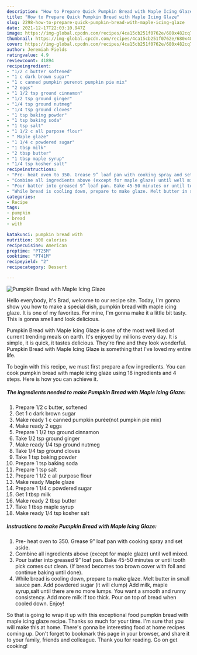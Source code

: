 ```yaml
---
description: "How to Prepare Quick Pumpkin Bread with Maple Icing Glaze"
title: "How to Prepare Quick Pumpkin Bread with Maple Icing Glaze"
slug: 2298-how-to-prepare-quick-pumpkin-bread-with-maple-icing-glaze
date: 2021-12-17T22:03:10.947Z
image: https://img-global.cpcdn.com/recipes/4ca15cb251f0762e/680x482cq70/pumpkin-bread-with-maple-icing-glaze-recipe-main-photo.jpg
thumbnail: https://img-global.cpcdn.com/recipes/4ca15cb251f0762e/680x482cq70/pumpkin-bread-with-maple-icing-glaze-recipe-main-photo.jpg
cover: https://img-global.cpcdn.com/recipes/4ca15cb251f0762e/680x482cq70/pumpkin-bread-with-maple-icing-glaze-recipe-main-photo.jpg
author: Jeremiah Fields
ratingvalue: 4.9
reviewcount: 41894
recipeingredient:
- "1/2 c butter softened"
- "1 c dark brown sugar"
- "1 c canned pumpkin purenot pumpkin pie mix"
- "2 eggs"
- "1 1/2 tsp ground cinnamon"
- "1/2 tsp ground ginger"
- "1/4 tsp ground nutmeg"
- "1/4 tsp ground cloves"
- "1 tsp baking powder"
- "1 tsp baking soda"
- "1 tsp salt"
- "1 1/2 c all purpose flour"
- " Maple glaze"
- "1 1/4 c powdered sugar"
- "1 tbsp milk"
- "2 tbsp butter"
- "1 tbsp maple syrup"
- "1/4 tsp kosher salt"
recipeinstructions:
- "Pre- heat oven to 350. Grease 9” loaf pan with cooking spray and set aside."
- "Combine all ingredients above (except for maple glaze) until well mixed."
- "Pour batter into greased 9” loaf pan. Bake 45-50 minutes or until tooth pick comes out clean. (If bread becomes too brown cover with foil and continue baking until done)."
- "While bread is cooling down, prepare to make glaze. Melt butter in small sauce pan. Add powdered sugar (it will clump) Add milk, maple syrup,salt until there are no more lumps. You want a smooth and runny consistency. Add more milk if too thick. Pour on top of bread when cooled down. Enjoy!"
categories:
- Recipe
tags:
- pumpkin
- bread
- with

katakunci: pumpkin bread with 
nutrition: 300 calories
recipecuisine: American
preptime: "PT25M"
cooktime: "PT41M"
recipeyield: "2"
recipecategory: Dessert

---
```



![Pumpkin Bread with Maple Icing Glaze](https://img-global.cpcdn.com/recipes/4ca15cb251f0762e/680x482cq70/pumpkin-bread-with-maple-icing-glaze-recipe-main-photo.jpg)

Hello everybody, it's Brad, welcome to our recipe site. Today, I'm gonna show you how to make a special dish, pumpkin bread with maple icing glaze. It is one of my favorites. For mine, I'm gonna make it a little bit tasty. This is gonna smell and look delicious.



Pumpkin Bread with Maple Icing Glaze is one of the most well liked of current trending meals on earth. It's enjoyed by millions every day. It is simple, it is quick, it tastes delicious. They're fine and they look wonderful. Pumpkin Bread with Maple Icing Glaze is something that I've loved my entire life.


To begin with this recipe, we must first prepare a few ingredients. You can cook pumpkin bread with maple icing glaze using 18 ingredients and 4 steps. Here is how you can achieve it.

<!--inarticleads1-->

##### The ingredients needed to make Pumpkin Bread with Maple Icing Glaze:

1. Prepare 1/2 c butter, softened
1. Get 1 c dark brown sugar
1. Make ready 1 c canned pumpkin purée(not pumpkin pie mix)
1. Make ready 2 eggs
1. Prepare 1 1/2 tsp ground cinnamon
1. Take 1/2 tsp ground ginger
1. Make ready 1/4 tsp ground nutmeg
1. Take 1/4 tsp ground cloves
1. Take 1 tsp baking powder
1. Prepare 1 tsp baking soda
1. Prepare 1 tsp salt
1. Prepare 1 1/2 c all purpose flour
1. Make ready  Maple glaze
1. Prepare 1 1/4 c powdered sugar
1. Get 1 tbsp milk
1. Make ready 2 tbsp butter
1. Take 1 tbsp maple syrup
1. Make ready 1/4 tsp kosher salt




<!--inarticleads2-->

##### Instructions to make Pumpkin Bread with Maple Icing Glaze:

1. Pre- heat oven to 350. Grease 9” loaf pan with cooking spray and set aside.
1. Combine all ingredients above (except for maple glaze) until well mixed.
1. Pour batter into greased 9” loaf pan. Bake 45-50 minutes or until tooth pick comes out clean. (If bread becomes too brown cover with foil and continue baking until done).
1. While bread is cooling down, prepare to make glaze. Melt butter in small sauce pan. Add powdered sugar (it will clump) Add milk, maple syrup,salt until there are no more lumps. You want a smooth and runny consistency. Add more milk if too thick. Pour on top of bread when cooled down. Enjoy!




So that is going to wrap it up with this exceptional food pumpkin bread with maple icing glaze recipe. Thanks so much for your time. I'm sure that you will make this at home. There's gonna be interesting food at home recipes coming up. Don't forget to bookmark this page in your browser, and share it to your family, friends and colleague. Thank you for reading. Go on get cooking!
